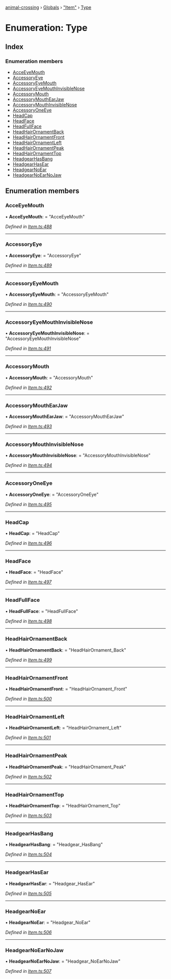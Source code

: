 [animal-crossing](../README.md) › [Globals](../globals.md) › ["Item"](../modules/_item_.md) › [Type](_item_.type.md)

# Enumeration: Type

## Index

### Enumeration members

* [AcceEyeMouth](_item_.type.md#acceeyemouth)
* [AccessoryEye](_item_.type.md#accessoryeye)
* [AccessoryEyeMouth](_item_.type.md#accessoryeyemouth)
* [AccessoryEyeMouthInvisibleNose](_item_.type.md#accessoryeyemouthinvisiblenose)
* [AccessoryMouth](_item_.type.md#accessorymouth)
* [AccessoryMouthEarJaw](_item_.type.md#accessorymouthearjaw)
* [AccessoryMouthInvisibleNose](_item_.type.md#accessorymouthinvisiblenose)
* [AccessoryOneEye](_item_.type.md#accessoryoneeye)
* [HeadCap](_item_.type.md#headcap)
* [HeadFace](_item_.type.md#headface)
* [HeadFullFace](_item_.type.md#headfullface)
* [HeadHairOrnamentBack](_item_.type.md#headhairornamentback)
* [HeadHairOrnamentFront](_item_.type.md#headhairornamentfront)
* [HeadHairOrnamentLeft](_item_.type.md#headhairornamentleft)
* [HeadHairOrnamentPeak](_item_.type.md#headhairornamentpeak)
* [HeadHairOrnamentTop](_item_.type.md#headhairornamenttop)
* [HeadgearHasBang](_item_.type.md#headgearhasbang)
* [HeadgearHasEar](_item_.type.md#headgearhasear)
* [HeadgearNoEar](_item_.type.md#headgearnoear)
* [HeadgearNoEarNoJaw](_item_.type.md#headgearnoearnojaw)

## Enumeration members

###  AcceEyeMouth

• **AcceEyeMouth**: = "AcceEyeMouth"

*Defined in [Item.ts:488](https://github.com/Norviah/animal-crossing/blob/87636f7/module/types/Item.ts#L488)*

___

###  AccessoryEye

• **AccessoryEye**: = "AccessoryEye"

*Defined in [Item.ts:489](https://github.com/Norviah/animal-crossing/blob/87636f7/module/types/Item.ts#L489)*

___

###  AccessoryEyeMouth

• **AccessoryEyeMouth**: = "AccessoryEyeMouth"

*Defined in [Item.ts:490](https://github.com/Norviah/animal-crossing/blob/87636f7/module/types/Item.ts#L490)*

___

###  AccessoryEyeMouthInvisibleNose

• **AccessoryEyeMouthInvisibleNose**: = "AccessoryEyeMouthInvisibleNose"

*Defined in [Item.ts:491](https://github.com/Norviah/animal-crossing/blob/87636f7/module/types/Item.ts#L491)*

___

###  AccessoryMouth

• **AccessoryMouth**: = "AccessoryMouth"

*Defined in [Item.ts:492](https://github.com/Norviah/animal-crossing/blob/87636f7/module/types/Item.ts#L492)*

___

###  AccessoryMouthEarJaw

• **AccessoryMouthEarJaw**: = "AccessoryMouthEarJaw"

*Defined in [Item.ts:493](https://github.com/Norviah/animal-crossing/blob/87636f7/module/types/Item.ts#L493)*

___

###  AccessoryMouthInvisibleNose

• **AccessoryMouthInvisibleNose**: = "AccessoryMouthInvisibleNose"

*Defined in [Item.ts:494](https://github.com/Norviah/animal-crossing/blob/87636f7/module/types/Item.ts#L494)*

___

###  AccessoryOneEye

• **AccessoryOneEye**: = "AccessoryOneEye"

*Defined in [Item.ts:495](https://github.com/Norviah/animal-crossing/blob/87636f7/module/types/Item.ts#L495)*

___

###  HeadCap

• **HeadCap**: = "HeadCap"

*Defined in [Item.ts:496](https://github.com/Norviah/animal-crossing/blob/87636f7/module/types/Item.ts#L496)*

___

###  HeadFace

• **HeadFace**: = "HeadFace"

*Defined in [Item.ts:497](https://github.com/Norviah/animal-crossing/blob/87636f7/module/types/Item.ts#L497)*

___

###  HeadFullFace

• **HeadFullFace**: = "HeadFullFace"

*Defined in [Item.ts:498](https://github.com/Norviah/animal-crossing/blob/87636f7/module/types/Item.ts#L498)*

___

###  HeadHairOrnamentBack

• **HeadHairOrnamentBack**: = "HeadHairOrnament_Back"

*Defined in [Item.ts:499](https://github.com/Norviah/animal-crossing/blob/87636f7/module/types/Item.ts#L499)*

___

###  HeadHairOrnamentFront

• **HeadHairOrnamentFront**: = "HeadHairOrnament_Front"

*Defined in [Item.ts:500](https://github.com/Norviah/animal-crossing/blob/87636f7/module/types/Item.ts#L500)*

___

###  HeadHairOrnamentLeft

• **HeadHairOrnamentLeft**: = "HeadHairOrnament_Left"

*Defined in [Item.ts:501](https://github.com/Norviah/animal-crossing/blob/87636f7/module/types/Item.ts#L501)*

___

###  HeadHairOrnamentPeak

• **HeadHairOrnamentPeak**: = "HeadHairOrnament_Peak"

*Defined in [Item.ts:502](https://github.com/Norviah/animal-crossing/blob/87636f7/module/types/Item.ts#L502)*

___

###  HeadHairOrnamentTop

• **HeadHairOrnamentTop**: = "HeadHairOrnament_Top"

*Defined in [Item.ts:503](https://github.com/Norviah/animal-crossing/blob/87636f7/module/types/Item.ts#L503)*

___

###  HeadgearHasBang

• **HeadgearHasBang**: = "Headgear_HasBang"

*Defined in [Item.ts:504](https://github.com/Norviah/animal-crossing/blob/87636f7/module/types/Item.ts#L504)*

___

###  HeadgearHasEar

• **HeadgearHasEar**: = "Headgear_HasEar"

*Defined in [Item.ts:505](https://github.com/Norviah/animal-crossing/blob/87636f7/module/types/Item.ts#L505)*

___

###  HeadgearNoEar

• **HeadgearNoEar**: = "Headgear_NoEar"

*Defined in [Item.ts:506](https://github.com/Norviah/animal-crossing/blob/87636f7/module/types/Item.ts#L506)*

___

###  HeadgearNoEarNoJaw

• **HeadgearNoEarNoJaw**: = "Headgear_NoEarNoJaw"

*Defined in [Item.ts:507](https://github.com/Norviah/animal-crossing/blob/87636f7/module/types/Item.ts#L507)*
